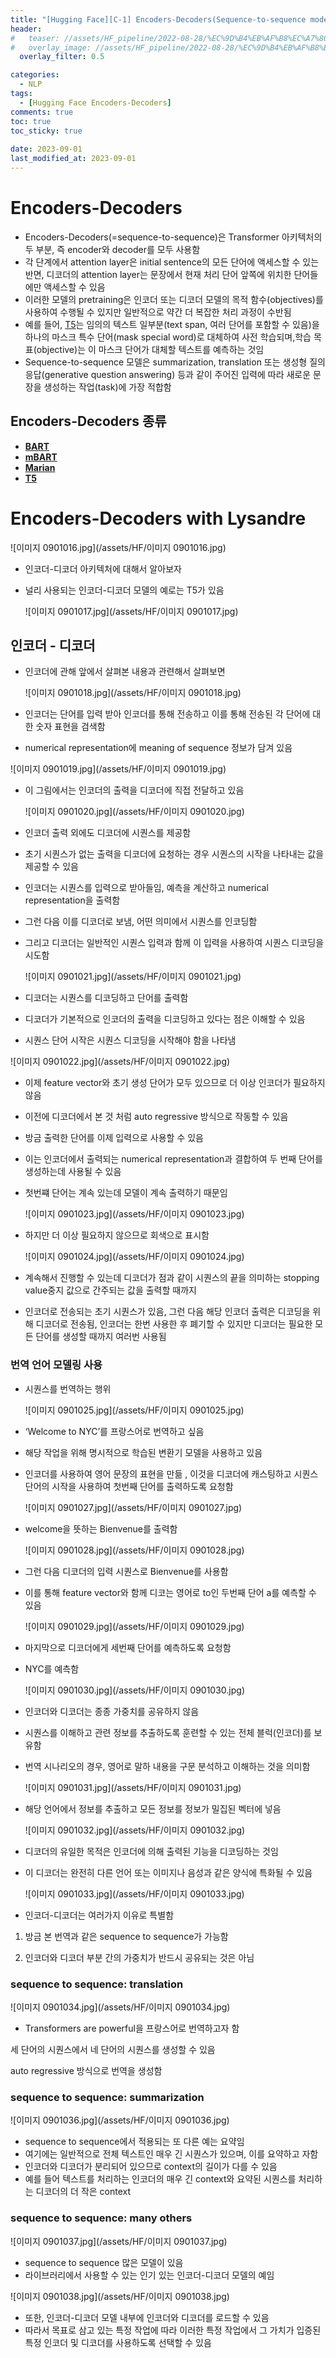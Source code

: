 ```yaml
---
title: "[Hugging Face][C-1] Encoders-Decoders(Sequence-to-sequence models)"
header:
#   teaser: //assets/HF_pipeline/2022-08-28/%EC%9D%B4%EB%AF%B8%EC%A7%80_0827020.jpg
#   overlay_image: //assets/HF_pipeline/2022-08-28/%EC%9D%B4%EB%AF%B8%EC%A7%80_0827020.jpg
  overlay_filter: 0.5

categories:
  - NLP
tags:
  - [Hugging Face Encoders-Decoders]
comments: true
toc: true
toc_sticky: true
 
date: 2023-09-01
last_modified_at: 2023-09-01
---
```



# Encoders-Decoders

- Encoders-Decoders(=sequence-to-sequence)은 Transformer 아키텍처의 두 부분, 즉 encoder와 decoder를 모두 사용함
- 각 단계에서 attention layer은 initial sentence의 모든 단어에 액세스할 수 있는 
반면, 디코더의 attention layer는 문장에서 현재 처리 단어 앞쪽에 위치한 단어들에만 액세스할 수 있음
- 이러한 모델의 pretraining은 인코더 또는 디코더 모델의 목적 함수(objectives)를 사용하여 수행될 수 있지만 일반적으로 약간 더 복잡한 처리 과정이 수반됨
- 예를 들어, [T5](https://huggingface.co/t5-base)는 임의의 텍스트 일부분(text span, 여러 단어를 포함할 수 있음)을 하나의 마스크 특수 단어(mask special word)로 대체하여 사전 학습되며,학습 목표(objective)는 이 마스크 단어가 대체할 텍스트를 예측하는 것임
- Sequence-to-sequence 모델은 summarization, translation 또는 생성형 질의응답(generative question answering) 등과 같이 주어진 입력에 따라 새로운 문장을 생성하는 작업(task)에 가장 적합함

## Encoders-Decoders 종류

- **[BART](https://huggingface.co/transformers/model_doc/bart.html)**
- **[mBART](https://huggingface.co/transformers/model_doc/mbart.html)**
- **[Marian](https://huggingface.co/transformers/model_doc/marian.html)**
- **[T5](https://huggingface.co/transformers/model_doc/t5.html)**

# Encoders-Decoders with Lysandre

![이미지 0901016.jpg](/assets/HF/이미지 0901016.jpg)

- 인코더-디코더 아키텍처에 대해서 알아보자
- 널리 사용되는 인코더-디코더 모델의 예로는 T5가 있음
    
    ![이미지 0901017.jpg](/assets/HF/이미지 0901017.jpg)
    

## 인코더 - 디코더

- 인코더에 관해 앞에서 살펴본 내용과 관련해서 살펴보면
    
    ![이미지 0901018.jpg](/assets/HF/이미지 0901018.jpg)
    
- 인코더는 단어를 입력 받아 인코더를 통해 전송하고 이를 통해 전송된 각 단어에 대한 숫자 표현을 검색함
- numerical representation에 meaning of sequence 정보가 담겨 있음

![이미지 0901019.jpg](/assets/HF/이미지 0901019.jpg)

- 이 그림에서는 인코더의 출력을 디코더에 직접 전달하고 있음
    
    ![이미지 0901020.jpg](/assets/HF/이미지 0901020.jpg)
    
- 인코더 출력 외에도 디코더에 시퀀스를 제공함
- 초기 시퀀스가 없는 출력을 디코더에 요청하는 경우 시퀀스의 시작을 나타내는 값을 제공할 수 있음
- 인코더는 시퀀스를 입력으로 받아들임, 예측을 계산하고 numerical representation을 출력함
- 그런 다음 이를 디코더로 보냄, 어떤 의미에서 시퀀스를 인코딩함
- 그리고 디코더는 일반적인 시퀀스 입력과 함께 이 입력을 사용하여 시퀀스 디코딩을 시도함
    
    ![이미지 0901021.jpg](/assets/HF/이미지 0901021.jpg)
    
- 디코더는 시퀀스를 디코딩하고 단어를 출력함
- 디코더가 기본적으로 인코더의 출력을 디코딩하고 있다는 점은 이해할 수 있음
- 시퀀스 단어 시작은 시퀀스 디코딩을 시작해야 함을 나타냄

![이미지 0901022.jpg](/assets/HF/이미지 0901022.jpg)

- 이제 feature vector와 초기 생성 단어가 모두 있으므로 더 이상 인코더가 필요하지 않음
- 이전에 디코더에서 본 것 처럼 auto regressive 방식으로 작동할 수 있음
- 방금 출력한 단어를 이제 입력으로 사용할 수 있음
- 이는 인코더에서 출력되는 numerical representation과 결합하여 두 번째 단어를 생성하는데 사용될 수 있음
- 첫번쨰 단어는 계속 있는데 모델이 계속 출력하기 때문임
    
    ![이미지 0901023.jpg](/assets/HF/이미지 0901023.jpg)
    
- 하지만 더 이상 필요하지 않으므로 회색으로 표시함
    
    ![이미지 0901024.jpg](/assets/HF/이미지 0901024.jpg)
    
- 계속해서 진행할 수 있는데 디코더가 점과 같이 시퀀스의 끝을 의미하는 stopping value중지 값으로 간주되는 값을 출력할 때까지
- 인코더로 전송되는 초기 시퀀스가 있음, 그런 다음 해당 인코더 출력은 디코딩을 위해 디코더로 전송됨, 인코더는 한번 사용한 후 폐기할 수 있지만 디코더는 필요한 모든 단어를 생성할 때까지 여러번 사용됨

### 번역 언어 모델링 사용

- 시퀀스를 번역하는 행위
    
    ![이미지 0901025.jpg](/assets/HF/이미지 0901025.jpg)
    
- ‘Welcome to NYC’를 프랑스어로 번역하고 싶음
- 해당 작업을 위해 명시적으로 학습된 변환기 모델을 사용하고 있음
- 인코더를 사용하여 영어 문장의 표현을 만듦 , 이것을 디코더에 캐스팅하고 시퀀스 단어의 시작을 사용하여 첫번째 단어를 출력하도록 요청함
    
    ![이미지 0901027.jpg](/assets/HF/이미지 0901027.jpg)
    
- welcome을 뜻하는 Bienvenue를 출력함
    
    ![이미지 0901028.jpg](/assets/HF/이미지 0901028.jpg)
    
- 그런 다음 디코더의 입력 시퀀스로 Bienvenue를 사용함
- 이를 통해 feature vector와 함께 디코는 영어로 to인 두번째 단어 a를 예측할 수 있음
    
    ![이미지 0901029.jpg](/assets/HF/이미지 0901029.jpg)
    
- 마지막으로 디코더에게 세번째 단어를 예측하도록 요청함
- NYC를 예측함
    
    ![이미지 0901030.jpg](/assets/HF/이미지 0901030.jpg)
    
- 인코더와 디코더는 종종 가중치를 공유하지 않음
- 시퀀스를 이해하고 관련 정보를 추출하도록 훈련할 수 있는 전체 블럭(인코더)를 보유함
- 번역 시나리오의 경우, 영어로 말하 내용을 구문 분석하고 이해하는 것을 의미함
    
    ![이미지 0901031.jpg](/assets/HF/이미지 0901031.jpg)
    
- 해당 언어에서 정보를 추출하고 모든 정보를 정보가 밀집된 벡터에 넣음
    
    ![이미지 0901032.jpg](/assets/HF/이미지 0901032.jpg)
    
- 디코더의 유일한 목적은 인코더에 의해 출력된 기능을 디코딩하는 것임
- 이 디코더는 완전히 다른 언어 또는 이미지나 음성과 같은 양식에 특화될 수 있음
    
    ![이미지 0901033.jpg](/assets/HF/이미지 0901033.jpg)
    
- 인코더-디코더는 여러가지 이유로 특별함

1) 방금 본 번역과 같은 sequence to sequence가 가능함

2) 인코더와 디코더 부분 간의 가중치가 반드시 공유되는 것은 아님

### sequence to sequence: translation

![이미지 0901034.jpg](/assets/HF/이미지 0901034.jpg)

- Transformers are powerful을 프랑스어로 번역하고자 함

세 단어의 시퀀스에서 네 단어의 시퀀스를 생성할 수 있음

auto regressive 방식으로 번역을 생성함

### sequence to sequence: summarization

![이미지 0901036.jpg](/assets/HF/이미지 0901036.jpg)

- sequence to sequence에서 적용되는 또 다른 예는 요약임
- 여기에는 일반적으로 전체 텍스트인 매우 긴 시퀀스가 있으며, 이를 요약하고 자함
- 인코더와 디코더가 분리되어 있으므로 context의 길이가 다를 수 있음
- 예를 들어 텍스트를 처리하는 인코더의 매우 긴 context와 요약된 시퀀스를 처리하는 디코더의 더 작은 context

### sequence to sequence: many others

![이미지 0901037.jpg](/assets/HF/이미지 0901037.jpg)

- sequence to sequence 많은 모델이 있음
- 라이브러리에서 사용할 수 있는 인기 있는 인코더-디코더 모델의 예임

![이미지 0901038.jpg](/assets/HF/이미지 0901038.jpg)

- 또한, 인코더-디코더 모델 내부에 인코더와 디코더를 로드할 수 있음
- 따라서 목표로 삼고 있는 특정 작업에 따라 이러한 특정 작업에서 그 가치가 입증된 특정 인코더 및 디코더를 사용하도록 선택할 수 있음